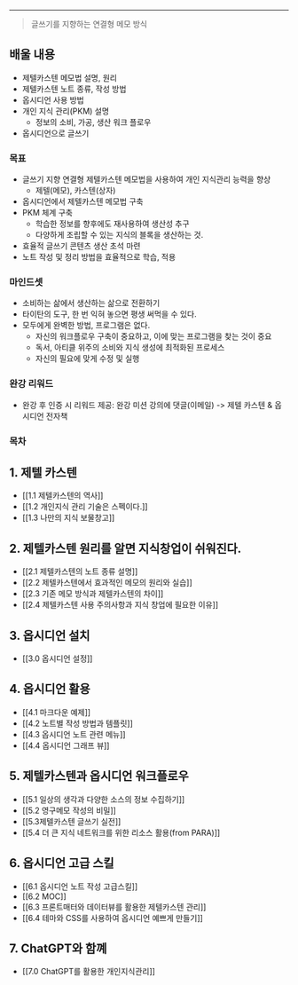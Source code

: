 ----
> 글쓰기를 지향하는 연결형 메모 방식

## 배울 내용
- 제텔카스텐 메모법 설명, 원리
- 제텔카스텐 노트 종류, 작성 방법
- 옵시디언 사용 방법
- 개인 지식 관리(PKM) 설명
	- 정보의 소비, 가공, 생산 워크 플로우
- 옵시디언으로 글쓰기

### 목표
- 글쓰기 지향 연결형 제텔카스텐 메모법을 사용하여 개인 지식관리 능력을 향상
	- 제텔(메모), 카스텐(상자)
- 옵시디언에서 제텔카스텐 메모법 구축
- PKM 체계 구축
	- 학습한 정보를 향후에도 재사용하여 생산성 추구
	- 다양하게 조립할 수 있는 지식의 블록을 생산하는 것.
- 효율적 글쓰기 콘텐츠 생산 초석 마련
- 노트 작성 및 정리 방법을 효율적으로 학습, 적용

### 마인드셋
- 소비하는 삶에서 생산하는 삶으로 전환하기
- 타이탄의 도구, 한 번 익혀 놓으면 평생 써먹을 수 있다.
- 모두에게 완벽한 방법,  프로그램은 없다.
	- 자신의 워크플로우 구축이 중요하고, 이에 맞는 프로그램을 찾는 것이 중요
	- 독서, 아티클 위주의 소비와 지식 생성에 최적화된 프로세스
	- 자신의 필요에 맞게 수정 및 실행

### 완강 리워드
- 완강 후 인증 시 리워드 제공: 완강 미션 강의에 댓글(이메일)
	 -> 제텔 카스텐 & 옵시디언 전자책 

### 목차
## 1. 제텔 카스텐
 - [[1.1 제텔카스텐의 역사]]
 - [[1.2 개인지식 관리 기술은 스펙이다.]]
 - [[1.3 나만의 지식 보물창고]]
## 2. 제텔카스텐 원리를 알면 지식창업이 쉬워진다.
- [[2.1 제텔카스텐의 노트 종류 설명]]
- [[2.2 제텔카스텐에서 효과적인 메모의 원리와 실습]]
- [[2.3 기존 메모 방식과 제텔카스텐의 차이]]
- [[2.4 제텔카스텐 사용 주의사항과 지식 창업에 필요한 이유]]
## 3. 옵시디언 설치
 - [[3.0 옵시디언 설정]]
## 4. 옵시디언 활용
- [[4.1 마크다운 예제]]
- [[4.2 노트별 작성 방법과 템플릿]]
- [[4.3 옵시디언 노트 관련 메뉴]]
- [[4.4 옵시디언 그래프 뷰]]
## 5. 제텔카스텐과 옵시디언 워크플로우
- [[5.1 일상의 생각과 다양한 소스의 정보 수집하기]]
- [[5.2 영구메모 작성의 비밀]]
- [[5.3제텔카스텐 글쓰기 실전]] 
- [[5.4 더 큰 지식 네트워크를 위한 리소스 활용(from PARA)]]
## 6. 옵시디언 고급 스킬
- [[6.1 옵시디언 노트 작성 고급스킬]]
- [[6.2 MOC]]
- [[6.3 프론트매터와 데이터뷰를 활용한 제텔카스텐 관리]]
- [[6.4 테마와 CSS를 사용하여 옵시디언 예쁘게 만들기]]
## 7. ChatGPT와 함꼐
- [[7.0 ChatGPT를 활용한 개인지식관리]]
